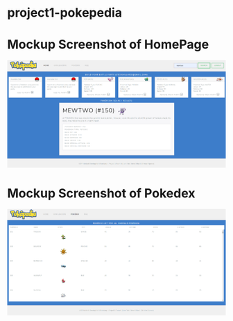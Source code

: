 # project1-pokepedia


# Mockup Screenshot of HomePage
![image](/assets/images/example-mockup3.png)

# Mockup Screenshot of Pokedex
![image](/assets/images/example-mockup2.png)